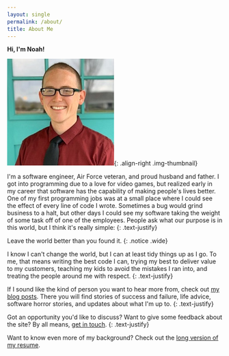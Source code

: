 ```yaml
---
layout: single
permalink: /about/
title: About Me
---
```


**Hi, I'm Noah!**

![Noah Wright, site owner](/assets/images/noahwright-sm.jpg){: .align-right .img-thumbnail}

I'm a software engineer, Air Force veteran, and proud husband and father.  I got into programming due to a love for video games,
but realized early in my career that software has the capability of making people's lives better.  One of my first programming
jobs was at a small place where I could see the effect of every line of code I wrote.  Sometimes a bug would grind business to a
halt, but other days I could see my software taking the weight of some task off of one of the employees.  People ask what our
purpose is in this world, but I think it's really simple:
{: .text-justify}

Leave the world better than you found it.
{: .notice .wide}

I know I can't change the world, but I can at least tidy things up as I go.  To me, that means writing the best code I can, trying
my best to deliver value to my customers, teaching my kids to avoid the mistakes I ran into, and treating the people around me with
respect.
{: .text-justify}

If I sound like the kind of person you want to hear more from, check out [my blog posts](/posts/).  There you will find stories
of success and failure, life advice, software horror stories, and updates about what I'm up to.
{: .text-justify}

Got an opportunity you'd like to discuss?  Want to give some feedback about the site?  By all means, [get in touch](/contact/).
{: .text-justify}

Want to know even more of my background?  Check out the [long version of my resume](/long-resume/).